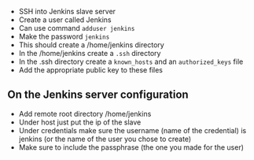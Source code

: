 - SSH into Jenkins slave server
- Create a user called Jenkins
- Can use command `` adduser jenkins ``
- Make the password `jenkins`
- This should create a /home/jenkins directory
- In the /home/jenkins  create a ``.ssh`` directory
- In the .ssh directory create a `known_hosts` and an `authorized_keys` file
- Add the appropriate public key to these files

## On the Jenkins server configuration
- Add remote root directory /home/jenkins
- Under host just put the ip of the slave 
- Under credentials make sure the username (name of the credential) is jenkins (or the name of the user you chose to create)
- Make sure to include the passphrase (the one you made for the user)

